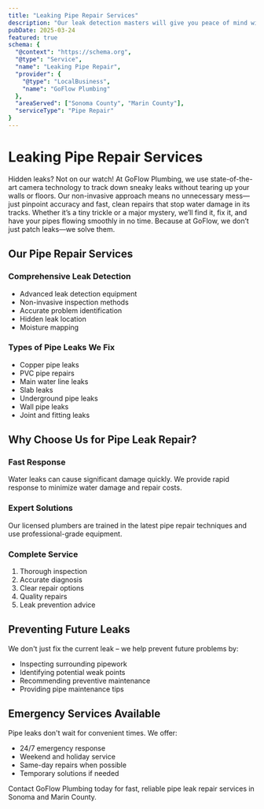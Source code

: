 ```yaml
---
title: "Leaking Pipe Repair Services"
description: "Our leak detection masters will give you peace of mind with upfront pricing when repairing your leaking pipe."
pubDate: 2025-03-24
featured: true
schema: {
  "@context": "https://schema.org",
  "@type": "Service",
  "name": "Leaking Pipe Repair",
  "provider": {
    "@type": "LocalBusiness",
    "name": "GoFlow Plumbing"
  },
  "areaServed": ["Sonoma County", "Marin County"],
  "serviceType": "Pipe Repair"
}
---
```


# Leaking Pipe Repair Services

Hidden leaks? Not on our watch! At GoFlow Plumbing, we use state-of-the-art camera technology to track down sneaky leaks without tearing up your walls or floors. Our non-invasive approach means no unnecessary mess—just pinpoint accuracy and fast, clean repairs that stop water damage in its tracks. Whether it’s a tiny trickle or a major mystery, we’ll find it, fix it, and have your pipes flowing smoothly in no time. Because at GoFlow, we don’t just patch leaks—we solve them.

## Our Pipe Repair Services

### Comprehensive Leak Detection
- Advanced leak detection equipment
- Non-invasive inspection methods
- Accurate problem identification
- Hidden leak location
- Moisture mapping

### Types of Pipe Leaks We Fix
- Copper pipe leaks
- PVC pipe repairs
- Main water line leaks
- Slab leaks
- Underground pipe leaks
- Wall pipe leaks
- Joint and fitting leaks

## Why Choose Us for Pipe Leak Repair?

### Fast Response
Water leaks can cause significant damage quickly. We provide rapid response to minimize water damage and repair costs.

### Expert Solutions
Our licensed plumbers are trained in the latest pipe repair techniques and use professional-grade equipment.

### Complete Service
1. Thorough inspection
2. Accurate diagnosis
3. Clear repair options
4. Quality repairs
5. Leak prevention advice

## Preventing Future Leaks

We don't just fix the current leak – we help prevent future problems by:
- Inspecting surrounding pipework
- Identifying potential weak points
- Recommending preventive maintenance
- Providing pipe maintenance tips

## Emergency Services Available

Pipe leaks don't wait for convenient times. We offer:
- 24/7 emergency response
- Weekend and holiday service
- Same-day repairs when possible
- Temporary solutions if needed

Contact GoFlow Plumbing today for fast, reliable pipe leak repair services in Sonoma and Marin County.
